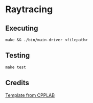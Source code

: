 # Raytracing

## Executing

`make && ./bin/main-driver <filepath>`

## Testing

`make test`

## Credits

[Template from CPPLAB](https://github.com/teichert/cpplab)
